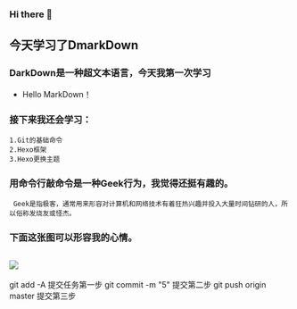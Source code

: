 ### Hi there 👋

## 今天学习了DmarkDown
  ### DarkDown是一种超文本语言，今天我第一次学习
  * Hello MarkDown！
  ### 接下来我还会学习：
    1.Git的基础命令
    2.Hexo框架
    3.Hexo更换主题
  ###   用命令行敲命令是一种Geek行为，我觉得还挺有趣的。
     Geek是指极客，通常用来形容对计算机和网络技术有着狂热兴趣并投入大量时间钻研的人，所以俗称发烧友或怪杰。
   ###  下面这张图可以形容我的心情。
##     ![](https://qgt-style.oss-cn-hangzhou.aliyuncs.com/newcoursep4/g1/g1-2-2/tenor.gif)
git add -A 提交任务第一步
git commit -m "5" 提交第二步
git push origin master 提交第三步
